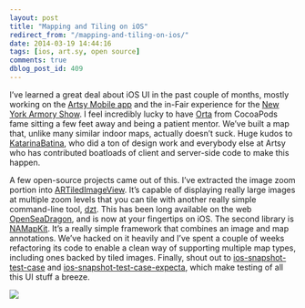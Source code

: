 ```yaml
---
layout: post
title: "Mapping and Tiling on iOS"
redirect_from: "/mapping-and-tiling-on-ios/"
date: 2014-03-19 14:44:16
tags: [ios, art.sy, open source]
comments: true
dblog_post_id: 409
---
```

I’ve learned a great deal about iOS UI in the past couple of months, mostly working on the [Artsy Mobile app](http://iphone.artsy.net/) and the in-Fair experience for the [New York Armory Show](http://iphone.artsy.net/). I feel incredibly lucky to have [Orta](http://orta.github.io/) from CocoaPods fame sitting a few feet away and being a patient mentor. We’ve built a map that, unlike many similar indoor maps, actually doesn’t suck. Huge kudos to [KatarinaBatina](http://www.katarinabatina.com/), who did a ton of design work and everybody else at Artsy who has contributed boatloads of client and server-side code to make this happen.

A few open-source projects came out of this. I’ve extracted the image zoom portion into [ARTiledImageView](https://github.com/dblock/ARTiledImageView). It’s capable of displaying really large images at multiple zoom levels that you can tile with another really simple command-line tool, [dzt](https://github.com/dblock/dzt). This has been long available on the web [OpenSeaDragon](http://openseadragon.github.io/), and is now at your fingertips on iOS. The second library is [NAMapKit](https://github.com/neilang/namapkit). It’s a really simple framework that combines an image and map annotations. We’ve hacked on it heavily and I’ve spent a couple of weeks refactoring its code to enable a clean way of supporting multiple map types, including ones backed by tiled images. Finally, shout out to [ios-snapshot-test-case](https://github.com/facebook/ios-snapshot-test-case) and [ios-snapshot-test-case-expecta](https://github.com/dblock/ios-snapshot-test-case-expecta), which make testing of all this UI stuff a breeze.

![](https://raw.github.com/wiki/neilang/NAMapKit/demos/artsy-iphone-app-armory-2014.gif)
